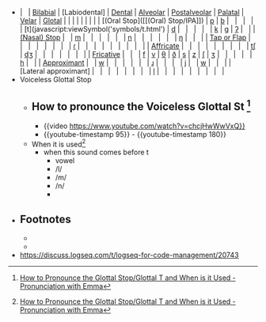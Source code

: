 - |   | [Bilabial]([[Bilabial/IPA]]) | [Labiodental] | [Dental](javascript:void(0);) | [Alveolar](javascript:void(0);) | [Postalveolar](javascript:void(0);) | [Palatal](javascript:void(0);) | [Velar](javascript:void(0);) | [Glotal](javascript:void(0);) | | | | | | | | 
  | [(Oral Stop]([[(Oral) Stop/IPA]]) | [p](javascript:viewSymbol('symbols/p.html');) | [b](javascript:viewSymbol('symbols/b.html');) |   |   |   |   | [t](javascript:viewSymbol('symbols/t.html') | [d](javascript:viewSymbol('symbols/d.html');) |   |   |   |   | [k](https://www.cambridge.org/features/IPAchart/symbols/k.html) | [g](javascript:viewSymbol('symbols/g.html');) | [ʔ](javascript:viewSymbol('symbols/0294.html');) |   |
  | [(Nasal) Stop](javascript:void(0);) |   | [m](javascript:viewSymbol('symbols/m.html');) |   |   |   |   |   | [n](javascript:viewSymbol('symbols/n.html');) |   |   |   |   |   | [ŋ](javascript:viewSymbol('symbols/014B.html');) |   |   |
  | [Tap or Flap](javascript:void(0);) |   |   |   |   |   |   |   | [ɾ](javascript:viewSymbol('symbols/027E.html');) |   |   |   |   |   |   |   |   |
  | [Affricate](javascript:void(0);) |   |   |   |   |   |   |   |   | [tʃ](javascript:viewSymbol('symbols/02A7.html');) | [dʒ](javascript:viewSymbol('symbols/02A4.html');) |   |   |   |   |   |   |
  | [Fricative](javascript:void(0);) |   |   | [f](javascript:viewSymbol('symbols/f.html');) | [v](javascript:viewSymbol('symbols/v.html');) | [θ](javascript:viewSymbol('symbols/03B8.html');) | [ð](javascript:viewSymbol('symbols/00F0.html');) | [s](javascript:viewSymbol('symbols/s.html');) | [z](javascript:viewSymbol('symbols/z.html');) | [](javascript:viewSymbol('symbols/0283.html');)[ʃ](javascript:viewSymbol('symbols/0283.html');) | [ʒ](javascript:viewSymbol('symbols/0292.html');) |   |   |   |   | [h](javascript:viewSymbol('symbols/h.html');) |   |
  | [Approximant](javascript:void(0);) |   | [w](javascript:viewSymbol('symbols/w.html');) |   |   |   |   |   | [ɹ](javascript:viewSymbol('symbols/0279.html');) |   |   |   | [j](javascript:viewSymbol('symbols/j.html');) |   | [w](javascript:viewSymbol('symbols/w.html');) |   |   |
  | [Lateral approximant] |   |   |   |   |   |   |   | [l](javascript:viewSymbol('symbols/l.html');) |   |   |   |   |   |   |   |   |
- Voiceless Glottal Stop
	- How to pronounce the Voiceless Glottal St [^1]
		-
		- {{video https://www.youtube.com/watch?v=chcjHwWwVxQ}}
		- {{youtube-timestamp 95}} - {{youtube-timestamp 180}}
	- When it is used[^1]
		- when this sound comes before t
			- vowel
			- /l/
			- /m/
			- /n/
			-
- ## Footnotes
	- [^1]: [How to Pronounce the Glottal Stop/Glottal T and When is it Used - Pronunciation with Emma](https://www.youtube.com/watch?v=chcjHwWwVxQ)
	-
- https://discuss.logseq.com/t/logseq-for-code-management/20743